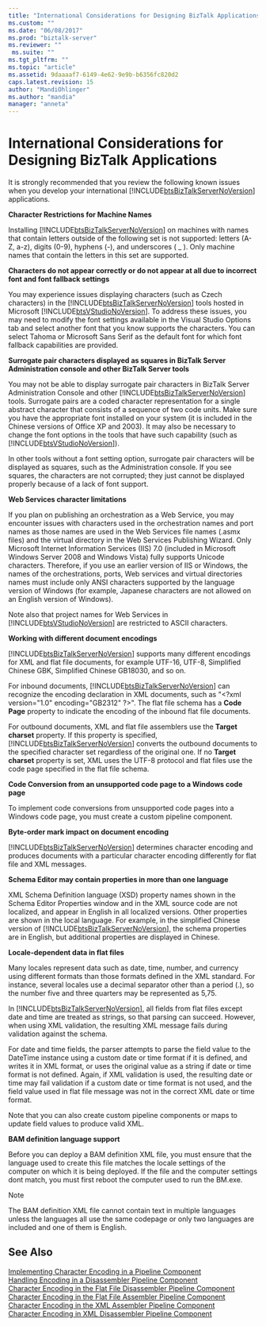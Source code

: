 ```yaml
---
title: "International Considerations for Designing BizTalk Applications | Microsoft Docs"
ms.custom: ""
ms.date: "06/08/2017"
ms.prod: "biztalk-server"
ms.reviewer: ""
 ms.suite: ""
ms.tgt_pltfrm: ""
ms.topic: "article"
ms.assetid: 9daaaaf7-6149-4e62-9e9b-b6356fc820d2
caps.latest.revision: 15
author: "MandiOhlinger"
ms.author: "mandia"
manager: "anneta"
---
```

# International Considerations for Designing BizTalk Applications
It is strongly recommended that you review the following known issues when you develop your international [!INCLUDE[btsBizTalkServerNoVersion](../includes/btsbiztalkservernoversion-md.md)] applications.  
  
 **Character Restrictions for Machine Names**  
  
 Installing [!INCLUDE[btsBizTalkServerNoVersion](../includes/btsbiztalkservernoversion-md.md)] on machines with names that contain letters outside of the following set is not supported: letters (A-Z, a-z), digits (0-9), hyphens (-), and underscores ( _ ). Only machine names that contain the letters in this set are supported.  
  
 **Characters do not appear correctly or do not appear at all due to incorrect font and font fallback settings**  
  
 You may experience issues displaying characters (such as Czech characters) in the [!INCLUDE[btsBizTalkServerNoVersion](../includes/btsbiztalkservernoversion-md.md)] tools hosted in Microsoft [!INCLUDE[btsVStudioNoVersion](../includes/btsvstudionoversion-md.md)]. To address these issues, you may need to modify the font settings available in the Visual Studio Options tab and select another font that you know supports the characters. You can select Tahoma or Microsoft Sans Serif as the default font for which font fallback capabilities are provided.  
  
 **Surrogate pair characters displayed as squares in BizTalk Server Administration console and other BizTalk Server tools**  
  
 You may not be able to display surrogate pair characters in BizTalk Server Administration Console and other [!INCLUDE[btsBizTalkServerNoVersion](../includes/btsbiztalkservernoversion-md.md)] tools. Surrogate pairs are a coded character representation for a single abstract character that consists of a sequence of two code units. Make sure you have the appropriate font installed on your system (it is included in the Chinese versions of Office XP and 2003). It may also be necessary to change the font options in the tools that have such capability (such as [!INCLUDE[btsVStudioNoVersion](../includes/btsvstudionoversion-md.md)]).  
  
 In other tools without a font setting option, surrogate pair characters will be displayed as squares, such as the Administration console. If you see squares, the characters are not corrupted; they just cannot be displayed properly because of a lack of font support.  
  
 **Web Services character limitations**  
  
 If you plan on publishing an orchestration as a Web Service, you may encounter issues with characters used in the orchestration names and port names as those names are used in the Web Services file names (.asmx files) and the virtual directory in the Web Services Publishing Wizard. Only Microsoft Internet Information Services (IIS) 7.0 (included in Microsoft Windows Server 2008 and Windows Vista) fully supports Unicode characters. Therefore, if you use an earlier version of IIS or Windows, the names of the orchestrations, ports, Web services and virtual directories names must include only ANSI characters supported by the language version of Windows (for example, Japanese characters are not allowed on an English version of Windows).  
  
 Note also that project names for Web Services in [!INCLUDE[btsVStudioNoVersion](../includes/btsvstudionoversion-md.md)] are restricted to ASCII characters.  
  
 **Working with different document encodings**  
  
 [!INCLUDE[btsBizTalkServerNoVersion](../includes/btsbiztalkservernoversion-md.md)] supports many different encodings for XML and flat file documents, for example UTF-16, UTF-8, Simplified Chinese GBK, Simplified Chinese GB18030, and so on.  
  
 For inbound documents, [!INCLUDE[btsBizTalkServerNoVersion](../includes/btsbiztalkservernoversion-md.md)] can recognize the encoding declaration in XML documents, such as "\<?xml version="1.0" encoding="GB2312" ?>". The flat file schema has a **Code Page** property to indicate the encoding of the inbound flat file documents.  
  
 For outbound documents, XML and flat file assemblers use the **Target charset** property. If this property is specified, [!INCLUDE[btsBizTalkServerNoVersion](../includes/btsbiztalkservernoversion-md.md)] converts the outbound documents to the specified character set regardless of the original one. If no **Target charset** property is set, XML uses the UTF-8 protocol and flat files use the code page specified in the flat file schema.  
  
 **Code Conversion from an unsupported code page to a Windows code page**  
  
 To implement code conversions from unsupported code pages into a Windows code page, you must create a custom pipeline component.  
  
 **Byte-order mark impact on document encoding**  
  
 [!INCLUDE[btsBizTalkServerNoVersion](../includes/btsbiztalkservernoversion-md.md)] determines character encoding and produces documents with a particular character encoding differently for flat file and XML messages.  
  
 **Schema Editor may contain properties in more than one language**  
  
 XML Schema Definition language (XSD) property names shown in the Schema Editor Properties window and in the XML source code are not localized, and appear in English in all localized versions. Other properties are shown in the local language. For example, in the simplified Chinese version of [!INCLUDE[btsBizTalkServerNoVersion](../includes/btsbiztalkservernoversion-md.md)], the schema properties are in English, but additional properties are displayed in Chinese.  
  
 **Locale-dependent data in flat files**  
  
 Many locales represent data such as date, time, number, and currency using different formats than those formats defined in the XML standard. For instance, several locales use a decimal separator other than a period (.), so the number five and three quarters may be represented as 5,75.  
  
 In [!INCLUDE[btsBizTalkServerNoVersion](../includes/btsbiztalkservernoversion-md.md)], all fields from flat files except date and time are treated as strings, so that parsing can succeed. However, when using XML validation, the resulting XML message fails during validation against the schema.  
  
 For date and time fields, the parser attempts to parse the field value to the DateTime instance using a custom date or time format if it is defined, and writes it in XML format, or uses the original value as a string if date or time format is not defined. Again, if XML validation is used, the resulting date or time may fail validation if a custom date or time format is not used, and the field value used in flat file message was not in the correct XML date or time format.  
  
 Note that you can also create custom pipeline components or maps to update field values to produce valid XML.  
  
 **BAM definition language support**  
  
 Before you can deploy a BAM definition XML file, you must ensure that the language used to create this file matches the locale settings of the computer on which it is being deployed. If the file and the computer settings dont match, you must first reboot the computer used to run the BM.exe.  
  
> [!NOTE]
>  The BAM definition XML file cannot contain text in multiple languages unless the languages all use the same codepage or only two languages are included and one of them is English.  
  
## See Also  
 [Implementing Character Encoding in a Pipeline Component](../core/implementing-character-encoding-in-a-pipeline-component.md)   
 [Handling Encoding in a Disassembler Pipeline Component](../core/handling-encoding-in-a-disassembler-pipeline-component.md)   
 [Character Encoding in the Flat File Disassembler Pipeline Component](../core/character-encoding-in-the-flat-file-disassembler-pipeline-component.md)   
 [Character Encoding in the Flat File Assembler Pipeline Component](../core/character-encoding-in-the-flat-file-assembler-pipeline-component.md)   
 [Character Encoding in the XML Assembler Pipeline Component](../core/character-encoding-in-the-xml-assembler-pipeline-component.md)   
 [Character Encoding in XML Disassembler Pipeline Component](../core/character-encoding-in-xml-disassembler-pipeline-component.md)